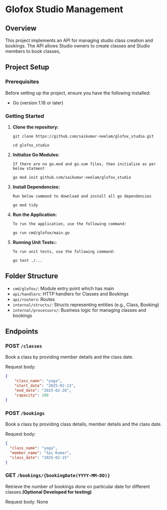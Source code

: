 # Glofox Studio Management

## Overview
This project implements an API for managing studio class creation and bookings. The API allows Studio owners to create classes and Studio members to book classes,


## Project Setup

### Prerequisites

Before setting up the project, ensure you have the following installed:

- Go (version 1.18 or later)

### Getting Started

1. **Clone the repository:**
    ```
    git clone https://github.com/saikumar-neelam/glofox_studio.git

    cd glofox_studio
    ```

2. **Initialize Go Modules:**
    ```
    If there are no go.mod and go.sum files, then initialize as per below statment

    go mod init github.com/saikumar-neelam/glofox_studio
    ```

3. **Install Dependencies:**
    ```
    Run below command to download and install all go dependencies

    go mod tidy
    ```

4. **Run the Application:**
    ```
    To run the application, use the following command:

    go run cmd/glofox/main.go
    ```

5. **Running Unit Tests::**
    ```
    To run unit tests, use the following command:

    go test ./...
    ```

## Folder Structure
- `cmd/glofox/`: Module entry point which has main
- `api/handlers`: HTTP handlers for Classes and Bookings
- `api/routers`: Routes
- `internal/structs/`: Structs representing entities (e.g., Class, Booking)
- `internal/processors/`: Business logic for managing classes and bookings

## Endpoints
### POST `/classes`
Book a class by providing member details and the class date.

Request body:
```json
{
    "class_name": "yoga",
    "start_date": "2025-02-13",
    "end_date": "2025-02-28",
    "capacity": 100
}
```

### POST `/bookings`
Book a class by providing class details, member details and the class date.

Request body:
```json
{
  "class_name": "yoga",
  "member_name": "Sai Kumar",
  "class_date": "2025-02-15"
}
```

### GET `/bookings/{bookingDate(YYYY-MM-DD)}`
Retrieve the number of bookings done on particular date for different classes.**(Optional Developed for testing)**

Request body:
None
